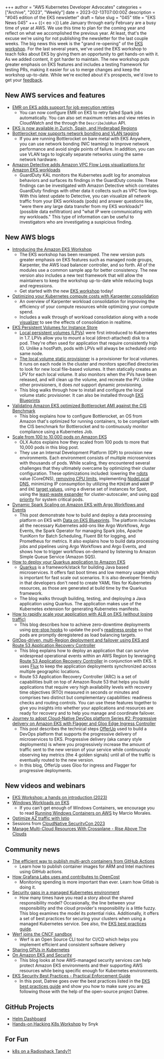 +++
author = "AWS Kubernetes Developer Advocates"
categories = ["Archive", "2023", "Weekly"]
date = 2023-02-13T07:00:00Z
description = "#045 edition of the EKS newsletter"
draft = false
slug = "045"
title = "EKS News 045"
+++
{{< eo >}}
Late January through early February are a busy time of year at AWS. We use this time to plan for the coming year and reflect on what we accomplished the previous year. At least, that's the excuse we're using for not publishing the newsletter for the last couple weeks. The big news this week is the "grand re-opening" of the [EKS workshop](https://eksworkshop.com). For the last several years, we've used the EKS workshop to teach folks about EKS by giving them an opportunity to get hands-on with it. As we added content, it got harder to maintain. The new workshop puts greater emphasis on EKS features and includes a testing framework for testing PRs, making it easier for us to merge changes and keep the workshop up-to-date. While we're excited about it's prospects, we'd love to get your [feedback](https://github.com/aws-samples/eks-workshop-v2/issues). 
   
## New AWS services and features
* [EMR on EKS adds support for job execution retries](https://aws.amazon.com/about-aws/whats-new/2023/02/amazon-emr-eks-job-execution-retries/)
	* You can now configure EMR on EKS to retry failed Spark jobs  automatically. You can also set maximum retries and view retries in CloudWatch and the through the `DescribeJobRun` API. 
* [EKS is now available in Zurich, Spain, and Hyderabad Regions](https://aws.amazon.com/about-aws/whats-new/2023/02/amazon-eks-europe-zurich-spain-hyderabad-aws-regions/)
* [Bottlerocket now supports network bonding and VLAN tagging](https://aws.amazon.com/about-aws/whats-new/2023/01/bottlerocket-network-bonding-vlan-tagging/)
	* If you are running Bottlerocket on bare metal with EKS Anywhere, you can use network bonding (NIC teaming) to improve network performance and avoid single points of failure. In addition, you can use VLAN tags to logically separate networks using the same network hardware. 
* [Amazon Detective adds Amazon VPC Flow Logs visualizations for Amazon EKS workloads](https://aws.amazon.com/about-aws/whats-new/2023/01/amazon-detective-vpc-flow-logs-visualizations-eks-workloads/)
	* GuardDuty KAL monitors the Kubernetes audit log for anomalous behaviors and surfaces its findings in the GuardDuty console. These findings can be investigated with Amazon Detective which correlates GuardDuty findings with other data it collects such as VPC flow logs. With this latest update to Detective, you can visualize all network traffic from your EKS workloads (pods) and answer questions like, "were there any large data transfer from my EKS workloads?" (possible data exfiltration) and "what IP were communicating with my workloads." This type of information can be useful to investigators who are investigating a suspicious finding.   

## New AWS blogs
* [Introducing the Amazon EKS Workshop](https://aws.amazon.com/blogs/containers/introducing-the-amazon-eks-workshop/)
	* The EKS workshop has been revamped. The new version puts greater emphasis on EKS features such as managed node groups, Karpenter, the AWS load balancer controller, and so forth. All of the modules use a common sample app for better consistency. The new version also includes a new test framework that will allow the maintainers to keep the workshop up-to-date while reducing bugs and regressions. 
	* Get started with the new [EKS workshop](https://eksworkshop.com) today!
* [Optimizing your Kubernetes compute costs with Karpenter consolidation](https://aws.amazon.com/blogs/containers/optimizing-your-kubernetes-compute-costs-with-karpenter-consolidation/)
	* An overview of Karpenter workload consolidation for improving the efficiency of your compute resources while optimizing your compute spend. 
	* Includes a walk through of workload consolidation along with a node [visualizer](https://github.com/awslabs/eks-node-viewer) to see the effects of consolidation in realtime. 
* [EKS Persistent Volumes for Instance Store](https://aws.amazon.com/blogs/containers/eks-persistent-volumes-for-instance-store/)
	* [Local persistent volumes (LPVs)](https://kubernetes.io/blog/2019/04/04/kubernetes-1.14-local-persistent-volumes-ga/) were first introduced to Kubernetes in 1.7. LPVs allow you to mount a local (direct-attached) disk to a pod. They're often used for application that require consistently high IO. Unlike a hostPath, pods with LPVs will always be scheduled onto same node.
	* [The local volume static provisioner](https://github.com/kubernetes-sigs/sig-storage-local-static-provisioner) is a provisioner for local volumes. It runs on each node in the cluster and monitors specified directories to look for new local file-based volumes. It then statically creates an LPV for each local volume. It also monitors when the PVs have been released, and will clean up the volume, and recreate the PV. Unlike other provisioners, it does _not_ support dynamic provisioning. 
	* This blog walks through how to install and configure the local volume static provisioner. It can also be installed through [EKS Blueprints](https://aws-ia.github.io/terraform-aws-eks-blueprints/v4.24.0/add-ons/local-volume-provisioner/)
* [Validating Amazon EKS optimized Bottlerocket AMI against the CIS Benchmark](https://aws.amazon.com/blogs/containers/validating-amazon-eks-optimized-bottlerocket-ami-against-the-cis-benchmark/)
	* This blog explains how to configure Bottlerocket, an OS from Amazon that's optimized for running containers, to be compliant with the CIS benchmark for Bottlerocket and to continuously monitor compliance using a Kubernetes Job. 
* [Scale from 100 to 10,000 pods on Amazon EKS](https://aws.amazon.com/blogs/containers/scale-from-100-to-10000-pods-on-amazon-eks/)
	* OLX Autos explains how they scaled from 100 pods to more that 10,000 pods in this blog post. 
	* They use an Internal Development Platform (IDP) to provision new environments. Each environment consists of multiple microservices with thousands of pods. While scaling, they encountered several challenges that they ultimately overcame by optimizing their cluster configuration. These optimizations included: lowering the [ndots](https://kubernetes.io/docs/concepts/services-networking/dns-pod-service/) value (CoreDNS), [removing CPU limits](https://www.youtube.com/watch?v=NqtfDy_KAqg), implementing [NodeLocal DNS](https://github.com/kubernetes/kubernetes/tree/master/cluster/addons/dns/nodelocaldns), minimizing IP consumption by utilizing the `MINIUM` and `WARM` IP and `ENI` [target values](https://github.com/aws/amazon-vpc-cni-k8s/blob/master/docs/eni-and-ip-target.md), using a diverse set of instances for Spot, using the [least-waste expander](https://github.com/kubernetes/autoscaler/blob/master/cluster-autoscaler/FAQ.md#what-are-expanders) for cluster-autoscaler, and using [pod priority](https://kubernetes.io/docs/concepts/scheduling-eviction/pod-priority-preemption/) for system critical pods. 
* [Dynamic Spark Scaling on Amazon EKS with Argo Workflows and Events](https://aws.amazon.com/blogs/containers/dynamic-spark-scaling-on-amazon-eks-with-argo-workflows-and-events/)
	* This post demonstrate how to build and deploy a data processing platform on EKS with [Data on EKS Blueprints](https://awslabs.github.io/data-on-eks/docs/job-schedulers-eks/argo-workflows-eks). The platform includes all the necessary Kubernetes add-ons like Argo Workflows, Argo Events, the Spark Operator for managing Spark jobs, Apache YuniKorn for Batch Scheduling, Fluent Bit for logging, and Prometheus for metrics. It also explains how to build data processing jobs and pipelines using Argo Workflows and Argo Events, and shows how to trigger workflows on-demand by listening to Amazon Simple Queue Service (Amazon SQS).
* [How to deploy your Quarkus application to Amazon EKS](https://aws.amazon.com/blogs/containers/how-to-deploy-your-quarkus-application-to-amazon-eks/)
	* [Quarkus](https://quarkus.io/) is a framework/stack for building Java based microservices. It offers fast boot times and low memory usage which is important for fast scale out scenarios. It is also developer friendly in that developers don't need to create YAML files for Kubernetes resources, as those are generated at build time by the Quarkus framework. 
	* The blog walks through building, testing, and deploying a Java application using Quarkus. The application makes use of the Kubernetes extension for generating Kubernetes manifests. 
* [How to rapidly scale your application with ALB on EKS (without losing traffic)](https://aws.amazon.com/blogs/containers/how-to-rapidly-scale-your-application-with-alb-on-eks-without-losing-traffic/)
	* This blog describes how to achieve zero-downtime deployments using [pre-stop hooks](https://kubernetes.io/docs/concepts/containers/container-lifecycle-hooks/#container-hooks) to update the pod's [readiness probe](https://kubernetes.io/docs/tasks/configure-pod-container/configure-liveness-readiness-startup-probes/#define-readiness-probes) so that pods are promptly deregistered as load balancing targets. 
* [GitOps-driven, multi-Region deployment and failover using EKS and Route 53 Application Recovery Controller](https://aws.amazon.com/blogs/containers/gitops-driven-multi-region-deployment-and-failover-using-eks-and-route-53-application-recovery-controller/)
	* This blog explains how to deploy an application that can survive widespread operational events within an AWS Region by leveraging [Route 53 Application Recovery Controller](https://aws.amazon.com/route53/application-recovery-controller/) in conjunction with EKS. It uses [Flux](https://fluxcd.io/) to keep the application deployments synchronized across multiple geographic locations.
	* Route 53 Application Recovery Controller (ARC) is a set of capabilities built on top of Amazon Route 53 that helps you build applications that require very high availability levels with recovery time objectives (RTO) measured in seconds or minutes and comprises two distinct but complementary capabilities: readiness checks and routing controls. You can use these features together to give you insights into whether your applications and resources are ready for recovery and to help you manage and coordinate failover.
* [Journey to adopt Cloud-Native DevOps platform Series #2: Progressive delivery on Amazon EKS with Flagger and Gloo Edge Ingress Controller](https://aws.amazon.com/blogs/devops/journey-to-adopt-cloud-native-devops-platform-series-2-progressive-delivery-on-amazon-eks-with-flagger-and-gloo-edge-ingress-controller/)
	* This post describes the technical steps [OfferUp](https://offerup.com/) used to build a DevOps platform that supports the progressive delivery of microservices to EKS. Progressive delivery (aka canary style deployments) is where you progressively increase the amount of traffic sent to the new version of your service while continuously observing key metrics (the 4 golden signals) until all of the traffic is eventually routed to the new version.
	* In this blog, OfferUp uses Gloo for ingress and Flagger for progressive deployments.

## New videos and webinars
* [EKS Workshop: a hands on introduction (2023)](https://www.youtube.com/watch?v=_TFk5jQr2lk)
* [Windows Workloads on EKS](https://www.youtube.com/watch?v=Ty12a4tujxI)
	* If you can't get enough of Windows Containers, we encourage you to read [Running Windows Containers on AWS](https://www.amazon.com/Running-Windows-container-AWS-techniques-ebook/dp/B0BSQYPLYT/ref=sr_1_1?keywords=running+windows+containers+books&qid=1674445683&sr=8-1) by Marcio Morales. 
* [Optimize AZ traffic with Istio](https://www.youtube.com/watch?v=EkpdKVm9kQY)
* Sessions from [CloudNative SecurityCon 2023](https://www.youtube.com/watch?v=jXcYiiJ-BBg&list=PLj6h78yzYM2NQ-Zi_k5qVmZyxSmLBzM6V)
* [Manage Multi-Cloud Resources With Crossplane - Rise Above The Clouds](https://www.youtube.com/watch?v=VTTwzVSwWVo)

## Community news
* [The efficient way to publish multi-arch containers from GitHub Actions](https://actuated.dev/blog/multi-arch-docker-github-actions)
	* Learn how to publish container images for ARM and Intel machines using GitHub actions.
* [How Grafana Labs uses and contributes to OpenCost](https://grafana.com/blog/2023/02/02/how-grafana-labs-uses-and-contributes-to-opencost-the-open-source-project-for-real-time-cost-monitoring-in-kubernetes/)
	* Monitoring spending is more important than ever. Learn how Gitlab is doing it. 
* [Security gaps in a managed Kubernetes environment](https://www.armosec.io/blog/managed-kubernetes-environment-security-gaps/)
	* How many times have you read a story about the shared responsibility model? Occasionally, the line between your responsibility and the cloud provider's responsibility is a little fuzzy. This blog examines the model its potential risks. Additionally, it offers a set of best practices for securing your clusters when using a managed Kubernetes service. See also, the [EKS best practices guide](https://aws.github.io/aws-eks-best-practices/). 
* [Werf joins the CNCF sandbox](https://blog.werf.io/werf-joins-cncf-4767462dd8a6)
	* Werf is an Open Source CLI tool for CI/CD which helps you implement efficient and consistent software delivery
* [Sharing GPUs in Kubernetes](https://www.reddit.com/r/kubernetes/comments/10xukol/comparison_among_techniques_to_share_gpus_in/?utm_source=share&utm_medium=web2x&context=3)
* [On Amazon EKS and Security](https://medium.com/@micheldirk/on-amazon-eks-and-security-4b6925e4503f)
	* This blog looks at how AWS-managed security services can help protect Amazon EKS environments and their supporting AWS resources while being specific enough for Kubernetes environments.
* [EKS Security Best Practices - Practical Enforcement Guide](https://www.datree.io/resources/eks-security-best-practices)
	* In this post, Datree goes over the best practices listed in the [EKS best practices guide](https://aws.github.io/aws-eks-best-practices/) and show you how to make sure you are following those with the help of the open-source project Datree.

## GitHub Projects
* [Helm Dashboard](https://github.com/komodorio/helm-dashboard)
* [Hands-on Hacking K8s Workshop](https://github.com/snyk-labs/kubernetes-goof/blob/main/workshop/01-setup.md) by Snyk

## For Fun
* [k8s on a Radioshack Tandy?!](https://twitter.com/darkosubotica/status/1623794152604577794?s=20&t=dpgkiGwkmIcla5Zuode6Sg)